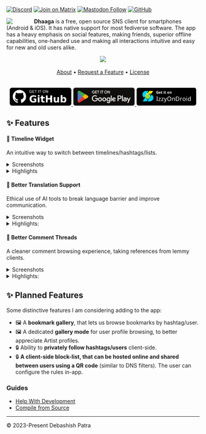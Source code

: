 <!-- SOCIALS -->
[![Discord](https://img.shields.io/discord/1131212086446391430?logo=discord&style=flat)](https://discord.gg/kMp5JA9jwD)
[![Join on Matrix](https://img.shields.io/badge/chat-matrix-blue?logo=matrix&style=flat)](https://matrix.to/#/#server0451:matrix.org)
[![Mastodon Follow](https://img.shields.io/mastodon/follow/112440258358145826?label=Add%20Me)](https://mastodon.social/@suvam)
[![GitHub](https://img.shields.io/github/followers/suvam0451?label=Add%20Me)](https://github.com/suvam0451?tab=followers)
<!-- SOCIALS -->

<img width="64" 
    src="https://github.com/user-attachments/assets/1718fef2-f10a-4a72-b7cb-819e85d56143" 
    align="left" 
    style="margin-right:8px"/>


**Dhaaga** is a free, open source SNS client for smartphones (Android & iOS). It has native support for most fediverse software. The app has a heavy emphasis on social features, making friends, superior offline capabilities, one-handed use and making all interactions intuitive and easy for new and old users alike.







<div align="center">
  <img width="720px"  src="https://repository-images.githubusercontent.com/664825261/58e60a61-2d3b-4275-89bc-c180adb58a7d" style="top:80px"/>
</div>

<p align="center">
  <a href="https://dhaaga.app/docs/about">About</a> •
  <a href="https://github.com/suvam0451/dhaaga/issues/new">Request a Feature</a> •
  <a href="https://dhaaga.app/docs/license">License</a>    
</p>


<div align="center" style="margin-top:32px">
  <a href="https://github.com/suvam0451/dhaaga/releases/latest" target="_blank">
    <img src="./.github/badges/github.png" height="48px"/>
  </a>
  <a href="https://play.google.com/apps/testing/io.suvam.dhaaga" target="_blank">    
    <img src="./.github/badges/google_play.svg" height="48px"/>
  </a>
  <a href="https://apt.izzysoft.de/fdroid/index/apk/io.suvam.dhaaga.lite" target="_blank">
    <img src="./.github/badges/izzy_on_droid.png" height="48px"/>
  </a>
</div>


## ✨ Features

#### 🌟 Timeline Widget

An intuitive way to switch between timelines/hashtags/lists.

<details>
<summary>Screenshots</summary>
<img 
    width = "384px" 
    height="auto" 
    src="https://github.com/suvam0451/dhaaga/assets/44526763/af8310f9-9701-4765-b212-6b3092c86af5" 
/>
<img 
    width = "384px" 
    height="auto" 
    src="https://github.com/suvam0451/dhaaga/assets/44526763/aa9c4101-2106-41c1-a85c-2de4272f1e03" 
/>
<img 
    width = "384px" 
    height="auto" 
    src="https://github.com/suvam0451/dhaaga/assets/44526763/a22abeb0-105f-47cb-b9af-380789038a44" 
/>
<img 
    width = "384px" 
    height="auto" 
    src="https://github.com/suvam0451/dhaaga/assets/44526763/8b2cee3d-79d6-4938-a993-71302d3ac7cc" 
/>



</details>

<details>
<summary>Highlights</summary>

- ✅ Search and browse hashtags
    - 🚧 Guest browsing a hashtag from remote instance will be supported in the
      future.
- ✅ Search and browse a user's timeline directly
- ✅ Browse your list timelines
- 🚧 Remote instance browsing will be added in the future

</details>

#### 🌟 Better Translation Support

Ethical use of AI tools to break language barrier and improve communication.

<details>
<summary>Screenshots</summary>
<img 
    width = "384px" 
    height="auto" 
    src="https://github.com/suvam0451/dhaaga/assets/44526763/ac99610f-3479-4f7a-a890-3cc9547fbbe3" 
/>
</details>

<details>

<summary>Highlights:</summary>

- ✅ Long-Press translate button to generate explanation with openAI
    - 🚧 Only english is supported for demonstration.
- 🚧 This feature will be added for alt-texts

</details>

#### 🌟 Better Comment Threads

A cleaner comment browsing experience, taking references from lemmy clients.

<details>
<summary>Screenshots</summary>
<img 
    width = "384px" 
    height="auto" 
    src="https://github.com/suvam0451/dhaaga/assets/44526763/6d96bbf5-0a33-40e6-8155-6258951ff303" 
/>
</details>

<details>
<summary>Highlights:</summary>

- ✅ Nested comments of any depth is supported
- ✅ Replies are color-coded to make it easy to track origin
- 🚧 Use a dedicated color palette, instead of random colors
- 🚧 More interaction options
- 🚧 Global actions like "Collapse/Expand All"

</details>

## ✨ Planned Features

Some distinctive features I am considering adding to the app:

- 🖼️ A **bookmark gallery**, that lets us browse bookmarks by
  hashtag/user.
- 🖼️ A dedicated **gallery mode** for user profile browsing, to better
  appreciate Artist profiles.
- 🔒 Ability to **privately follow hashtags/users** client-side.
- 🔒 **A client-side block-list, that can be hosted online and shared
  between users using a QR code** (similar to DNS filters). The user can
  configure the rules in-app.


### Guides

- [Help With Development](https://dhaaga.app/docs/guides/development/using-expo)
- [Compile from Source](https://dhaaga.app/docs/guides/compiling/using-expo)

--- 

© 2023-Present Debashish Patra 
